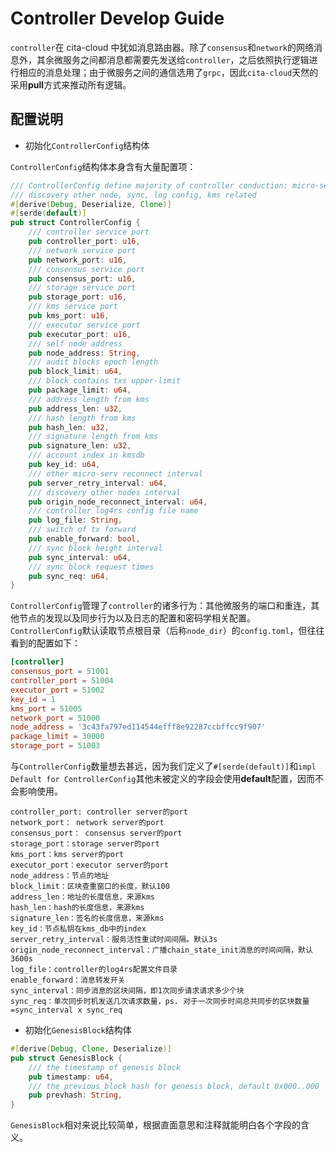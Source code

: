 # Controller Develop Guide

`controller`在 cita-cloud 中犹如消息路由器。除了`consensus`和`network`的网络消息外，其余微服务之间都消息都需要先发送给`controller`，之后依照执行逻辑进行相应的消息处理；由于微服务之间的通信选用了`grpc`，因此`cita-cloud`天然的采用**pull**方式来推动所有逻辑。

## 配置说明

* 初始化`ControllerConfig`结构体

`ControllerConfig`结构体本身含有大量配置项：

```rust
/// ControllerConfig define majority of controller conduction: micro-server port, reconnect,
/// discovery other node, sync, log config, kms related
#[derive(Debug, Deserialize, Clone)]
#[serde(default)]
pub struct ControllerConfig {
    /// controller service port
    pub controller_port: u16,
    /// network service port
    pub network_port: u16,
    /// consensus service port
    pub consensus_port: u16,
    /// storage service port
    pub storage_port: u16,
    /// kms service port
    pub kms_port: u16,
    /// executor service port
    pub executor_port: u16,
    /// self node address
    pub node_address: String,
    /// audit blocks epoch length
    pub block_limit: u64,
    /// block contains txs upper-limit
    pub package_limit: u64,
    /// address length from kms
    pub address_len: u32,
    /// hash length from kms
    pub hash_len: u32,
    /// signature length from kms
    pub signature_len: u32,
    /// account index in kmsdb
    pub key_id: u64,
    /// other micro-serv reconnect interval
    pub server_retry_interval: u64,
    /// discovery other nodes interval
    pub origin_node_reconnect_interval: u64,
    /// controller log4rs config file name
    pub log_file: String,
    /// switch of tx forward
    pub enable_forward: bool,
    /// sync block height interval
    pub sync_interval: u64,
    /// sync block request times
    pub sync_req: u64,
}
```

`ControllerConfig`管理了`controller`的诸多行为：其他微服务的端口和重连，其他节点的发现以及同步行为以及日志的配置和密码学相关配置。`ControllerConfig`默认读取节点根目录（后称`node_dir`）的`config.toml`，但往往看到的配置如下：

```toml
[controller]
consensus_port = 51001
controller_port = 51004
executor_port = 51002
key_id = 1
kms_port = 51005
network_port = 51000
node_address = '3c43fa797ed114544efff8e92287ccbffcc9f907'
package_limit = 30000
storage_port = 51003
```

与`ControllerConfig`数量想去甚远，因为我们定义了`#[serde(default)]`和`impl Default for ControllerConfig`其他未被定义的字段会使用**default**配置，因而不会影响使用。

```
controller_port: controller server的port
network_port： network server的port
consensus_port： consensus server的port
storage_port：storage server的port
kms_port：kms server的port
executor_port：executor server的port
node_address：节点的地址
block_limit：区块查重窗口的长度，默认100
address_len：地址的长度信息，来源kms
hash_len：hash的长度信息，来源kms
signature_len：签名的长度信息，来源kms
key_id：节点私钥在kms_db中的index
server_retry_interval：服务活性重试时间间隔。默认3s
origin_node_reconnect_interval：广播chain_state_init消息的时间间隔，默认3600s
log_file：controller的log4rs配置文件目录
enable_forward：消息转发开关
sync_interval：同步消息的区块间隔，即1次同步请求请求多少个块
sync_req：单次同步时机发送几次请求数量，ps. 对于一次同步时间总共同步的区块数量=sync_interval x sync_req
```

* 初始化`GenesisBlock`结构体

```rust
#[derive(Debug, Clone, Deserialize)]
pub struct GenesisBlock {
    /// the timestamp of genesis block
    pub timestamp: u64,
    /// the previous_block hash for genesis block, default 0x000..000
    pub prevhash: String,
}
```

`GenesisBlock`相对来说比较简单，根据直面意思和注释就能明白各个字段的含义。
